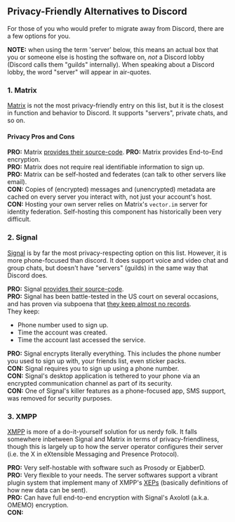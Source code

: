 ## Privacy-Friendly Alternatives to Discord
For those of you who would prefer to migrate away from Discord, there are a few options for you.

**NOTE:** when using the term 'server' below, this means an actual box that you or someone else is hosting the software on, _not_ a Discord lobby (Discord calls them "guilds" internally). When speaking about a Discord lobby, the word "server" will appear in air-quotes.

### 1. Matrix
[Matrix](https://matrix.org/) is not the most privacy-friendly entry on this list, but it is the closest in function and behavior to Discord. It supports "servers", private chats, and so on.

#### Privacy Pros and Cons
**PRO:** Matrix [provides their source-code](https://github.com/matrix-org). 
**PRO:** Matrix provides End-to-End encryption.  
**PRO:** Matrix does not require real identifiable information to sign up.  
**PRO:** Matrix can be self-hosted and federates (can talk to other servers like email).  
**CON:** Copies of (encrypted) messages and (unencrypted) metadata are cached on every server you interact with, not just your account's host.  
**CON:** Hosting your own server relies on Matrix's `vector.im` server for identity federation. Self-hosting this component has historically been very difficult.

### 2. Signal
[Signal](https://signal.org/) is by far the most privacy-respecting option on this list. However, it is more phone-focused than discord. It does support voice and video chat and group chats, but doesn't have "servers" (guilds) in the same way that Discord does.

**PRO:** Signal [provides their source-code](https://github.com/signalapp).  
**PRO:** Signal has been battle-tested in the US court on several occasions, and has proven via subpoena that [they keep almost no records](https://signal.org/bigbrother/central-california-grand-jury/).  
They keep:  
* Phone number used to sign up.  
* Time the account was created.  
* Time the account last accessed the service.

**PRO:** Signal encrypts literally everything. This includes the phone number you used to sign up with, your friends list, even sticker packs.  
**CON:** Signal requires you to sign up using a phone number.  
**CON:** Signal's desktop application is tethered to your phone via an encrypted communication channel as part of its security.  
**CON:** One of Signal's killer features as a phone-focused app, SMS support, was removed for security purposes.

### 3. XMPP
[XMPP](https://xmpp.org/) is more of a do-it-yourself solution for us nerdy folk. It falls somewhere inbetween Signal and Matrix in terms of privacy-friendliness, though this is largely up to how the server operator configures their server (i.e. the X in eXtensible Messaging and Presence Protocol).

**PRO:** Very self-hostable with software such as Prosody or EjabberD.  
**PRO:** Very flexible to your needs. The server softwares support a vibrant plugin system that implement many of XMPP's [XEPs](https://data.xmpp.net/explore/xmpp/xeps) (basically definitions of how new data can be sent).  
**PRO:** Can have full end-to-end encryption with Signal's Axolotl (a.k.a. OMEMO) encryption.  
**CON:** 